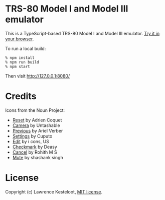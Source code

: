 # TRS-80 Model I and Model III emulator

This is a TypeScript-based TRS-80 Model I and Model III emulator.
[Try it in your browser](https://lkesteloot.github.io/trs80-emulator/).

To run a local build:

    % npm install
    % npm run build
    % npm start

Then visit http://127.0.0.1:8080/

# Credits

Icons from the Noun Project:

* [Reset](https://thenounproject.com/term/reset/3012384) by Adrien Coquet
* [Camera](https://thenounproject.com/term/camera/1841396) by Untashable
* [Previous](https://thenounproject.com/term/previous-track/658409) by Ariel Verber
* [Settings](https://thenounproject.com/term/setting/3593545) by Cuputo
* [Edit](https://thenounproject.com/term/edit/1072354) by i cons, US
* [Checkmark](https://thenounproject.com/term/checkmark/1409439) by Deasy
* [Cancel](https://thenounproject.com/term/close/1609004) by Rohith M S
* [Mute](https://thenounproject.com/term/mute/1915537) by shashank singh

# License

Copyright (c) Lawrence Kesteloot, [MIT license](LICENSE).

